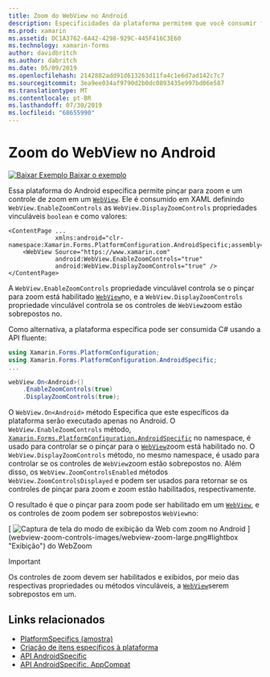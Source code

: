 ```yaml
---
title: Zoom do WebView no Android
description: Especificidades da plataforma permitem que você consumir funcionalidade só está disponível em uma plataforma específica, sem implementar renderizadores personalizados ou efeitos. Este artigo explica como consumir a plataforma Android específica que permite o zoom em uma WebView.
ms.prod: xamarin
ms.assetid: DC1A3762-6A42-4298-929C-445F416C3E60
ms.technology: xamarin-forms
author: davidbritch
ms.author: dabritch
ms.date: 05/09/2019
ms.openlocfilehash: 2142882add91d613263d11fa4c1e6d7ad142c7c7
ms.sourcegitcommit: 3ea9ee034af9790d2b0dc0893435e997bd06e587
ms.translationtype: MT
ms.contentlocale: pt-BR
ms.lasthandoff: 07/30/2019
ms.locfileid: "68655990"
---
```

# <a name="webview-zoom-on-android"></a>Zoom do WebView no Android

[![Baixar Exemplo](~/media/shared/download.png) Baixar o exemplo](https://docs.microsoft.com/samples/xamarin/xamarin-forms-samples/userinterface-platformspecifics)

Essa plataforma do Android específica permite pinçar para zoom e um controle de zoom em um [`WebView`](xref:Xamarin.Forms.WebView). Ele é consumido em XAML definindo `WebView.EnableZoomControls` as `WebView.DisplayZoomControls` propriedades vinculáveis `boolean` e como valores:

```xaml
<ContentPage ...
             xmlns:android="clr-namespace:Xamarin.Forms.PlatformConfiguration.AndroidSpecific;assembly=Xamarin.Forms.Core">
    <WebView Source="https://www.xamarin.com"
             android:WebView.EnableZoomControls="true"
             android:WebView.DisplayZoomControls="true" />
</ContentPage>
```

A `WebView.EnableZoomControls` propriedade vinculável controla se o pinçar para zoom está habilitado [`WebView`](xref:Xamarin.Forms.WebView)no, e a `WebView.DisplayZoomControls` propriedade vinculável controla se os controles de `WebView`zoom estão sobrepostos no.

Como alternativa, a plataforma específica pode ser consumida C# usando a API fluente:

```csharp
using Xamarin.Forms.PlatformConfiguration;
using Xamarin.Forms.PlatformConfiguration.AndroidSpecific;
...

webView.On<Android>()
    .EnableZoomControls(true)
    .DisplayZoomControls(true);
```

O `WebView.On<Android>` método Especifica que este específicos da plataforma serão executado apenas no Android. O `WebView.EnableZoomControls` método, [`Xamarin.Forms.PlatformConfiguration.AndroidSpecific`](xref:Xamarin.Forms.PlatformConfiguration.AndroidSpecific) no namespace, é usado para controlar se o pinçar para o [`WebView`](xref:Xamarin.Forms.WebView)zoom está habilitado no. O `WebView.DisplayZoomControls` método, no mesmo namespace, é usado para controlar se os controles de `WebView`zoom estão sobrepostos no. Além disso, os `WebView.ZoomControlsEnabled` métodos `WebView.ZoomControlsDisplayed` e podem ser usados para retornar se os controles de pinçar para zoom e zoom estão habilitados, respectivamente.

O resultado é que o pinçar para zoom pode ser habilitado em um [`WebView`](xref:Xamarin.Forms.WebView), e os controles de zoom podem ser sobrepostos `WebView`no:

[ ![Captura de tela do modo de exibição da Web com zoom no Android](webview-zoom-controls-images/webview-zoom.png "ampliado") ] (webview-zoom-controls-images/webview-zoom-large.png#lightbox "Exibição") do WebZoom

> [!IMPORTANT]
> Os controles de zoom devem ser habilitados e exibidos, por meio das respectivas propriedades ou métodos vinculáveis, a [`WebView`](xref:Xamarin.Forms.WebView)serem sobrepostos em um.

## <a name="related-links"></a>Links relacionados

- [PlatformSpecifics (amostra)](https://docs.microsoft.com/samples/xamarin/xamarin-forms-samples/userinterface-platformspecifics)
- [Criação de itens específicos à plataforma](~/xamarin-forms/platform/platform-specifics/index.md#creating-platform-specifics)
- [API AndroidSpecific](xref:Xamarin.Forms.PlatformConfiguration.AndroidSpecific)
- [API AndroidSpecific. AppCompat](xref:Xamarin.Forms.PlatformConfiguration.AndroidSpecific.AppCompat)
